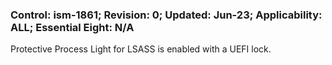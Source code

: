 ### Control: ism-1861; Revision: 0; Updated: Jun-23; Applicability: ALL; Essential Eight: N/A
<p>Protective Process Light for LSASS is enabled with a UEFI lock.</p>